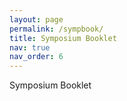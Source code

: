 ```yaml
---
layout: page
permalink: /sympbook/
title: Symposium Booklet
nav: true
nav_order: 6
---
```

<div class="_df_thumb" id="df_manual_thumb" source="assets/pdf/Booklet.pdf" thumb="assets/img/1.jpeg">Symposium Booklet</div >




